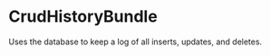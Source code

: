 CrudHistoryBundle
=================

Uses the database to keep a log of all inserts, updates, and deletes.
